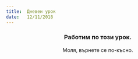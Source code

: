 ```yaml
---
title:  Дневен урок
date:   12/11/2018
---
```


### <center>Работим по този урок.</center>
<center>Моля, върнете се по-късно.</center>